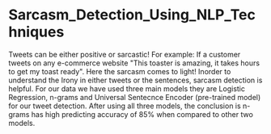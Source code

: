 # Sarcasm_Detection_Using_NLP_Techniques
Tweets can be either positive or sarcastic!
For example: If a customer tweets on any e-commerce website "This toaster is amazing, it takes hours to get my toast ready". Here the sarcasm comes to light! Inorder to understand the Irony in either tweets or the sentences, sarcasm detection is helpful.
For our data we have used three main models they are Logistic Regression, n-grams and Universal Sentecnce Encoder (pre-trained model) for our tweet detection.
After using all three models, the conclusion is n-grams has high predicting accuracy of 85% when compared to other two models.
